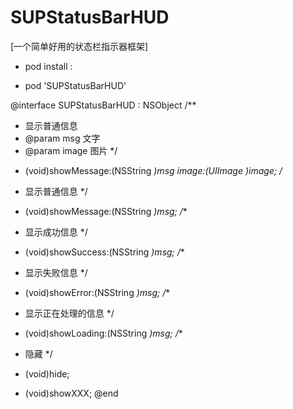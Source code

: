 # SUPStatusBarHUD
[一个简单好用的状态栏指示器框架]

- pod install :

- pod 'SUPStatusBarHUD'

@interface SUPStatusBarHUD : NSObject
/**
 * 显示普通信息
 * @param msg       文字
 * @param image     图片
 */
+ (void)showMessage:(NSString *)msg image:(UIImage *)image;
/**
 * 显示普通信息
 */
+ (void)showMessage:(NSString *)msg;
/**
 * 显示成功信息
 */
+ (void)showSuccess:(NSString *)msg;
/**
 * 显示失败信息
 */
+ (void)showError:(NSString *)msg;
/**
 * 显示正在处理的信息
 */
+ (void)showLoading:(NSString *)msg;
/**
 * 隐藏
 */
+ (void)hide;

+ (void)showXXX;
@end
